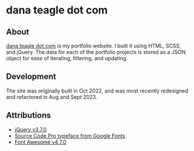 # dana teagle dot com

## About
[dana teagle dot com](https://danateagle.com/) is my portfolio website. I built it using HTML, SCSS, and jQuery. The data for each of the portfolio projects is stored as a JSON object for ease of iterating, filtering, and updating.

## Development
The site was originally built in Oct 2022, and was most recently redesigned and refactored in Aug and Sept 2023.

## Attributions
- [jQuery v3.7.0](https://jquery.com/)
- [Source Code Pro typeface from Google Fonts](https://fonts.google.com/specimen/Source+Code+Pro)
- [Font Awesome v4.7.0](https://fontawesome.com/v4/icons/)